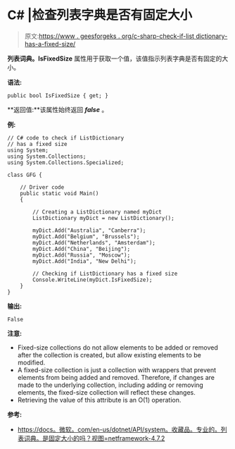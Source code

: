 # C# |检查列表字典是否有固定大小

> 原文:[https://www . geesforgeks . org/c-sharp-check-if-list dictionary-has-a-fixed-size/](https://www.geeksforgeeks.org/c-sharp-check-if-listdictionary-has-a-fixed-size/)

**列表词典。IsFixedSize** 属性用于获取一个值，该值指示列表字典是否有固定的大小。

**语法:**

```
public bool IsFixedSize { get; }

```

**返回值:**该属性始终返回 ***false*** 。

**例:**

```
// C# code to check if ListDictionary
// has a fixed size
using System;
using System.Collections;
using System.Collections.Specialized;

class GFG {

    // Driver code
    public static void Main()
    {

        // Creating a ListDictionary named myDict
        ListDictionary myDict = new ListDictionary();

        myDict.Add("Australia", "Canberra");
        myDict.Add("Belgium", "Brussels");
        myDict.Add("Netherlands", "Amsterdam");
        myDict.Add("China", "Beijing");
        myDict.Add("Russia", "Moscow");
        myDict.Add("India", "New Delhi");

        // Checking if ListDictionary has a fixed size
        Console.WriteLine(myDict.IsFixedSize);
    }
}
```

**输出:**

```
False

```

**注意:**

*   Fixed-size collections do not allow elements to be added or removed after the collection is created, but allow existing elements to be modified.
*   A fixed-size collection is just a collection with wrappers that prevent elements from being added and removed. Therefore, if changes are made to the underlying collection, including adding or removing elements, the fixed-size collection will reflect these changes.
*   Retrieving the value of this attribute is an O(1) operation.

**参考:**

*   [https://docs。微软。com/en-us/dotnet/API/system。收藏品。专业的。列表词典。是固定大小的吗？视图=netframework-4.7.2](https://docs.microsoft.com/en-us/dotnet/api/system.collections.specialized.listdictionary.isfixedsize?view=netframework-4.7.2)